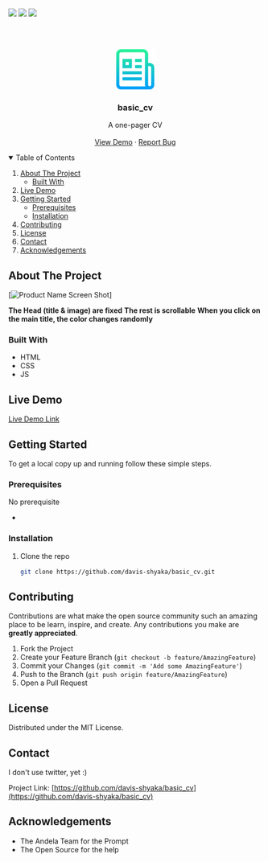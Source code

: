 <br>

![](https://img.shields.io/badge/Maintained-No-red)
![](https://img.shields.io/badge/Pull_Requests-Accepting-green)
![](https://img.shields.io/badge/Contributions-Accepting-cyan)

<br>

<!-- PROJECT LOGO -->

<br />
<p align="center">
  <a href="https://github.com/davis-shyaka/basic_cv">
    <img src="assets/logo.png" alt="Logo" width="80" height="80">
  </a>

  <h3 align="center">basic_cv</h3>

  <p align="center">
    A one-pager CV
    <br />
    <br />
    <a href="">View Demo</a>
    ·
    <a href="https://github.com/davis-shyaka/basic_cv/issues">Report Bug</a>
  </p>
</p>

<!-- TABLE OF CONTENTS -->

<details open="open">
  <summary>Table of Contents</summary>
  <ol>
    <li>
      <a href="#about-the-project">About The Project</a>
      <ul>
        <li><a href="#built-with">Built With</a></li>
      </ul>
    </li>
    <li><a href="#live-demo">Live Demo</a></li>
    <li>
      <a href="#getting-started">Getting Started</a>
      <ul>
        <li><a href="#prerequisites">Prerequisites</a></li>
        <li><a href="#installation">Installation</a></li>
      </ul>
    </li>
    <li><a href="#contributing">Contributing</a></li>
    <li><a href="#license">License</a></li>
    <li><a href="#contact">Contact</a></li>
    <li><a href="#acknowledgements">Acknowledgements</a></li>
  </ol>
</details>

<!-- ABOUT THE PROJECT -->

## About The Project

[![Product Name Screen Shot](preview/preview.png)]

**The Head (title & image) are fixed**
**The rest is scrollable**
**When you click on the main title, the color changes randomly**

### Built With

- []() HTML
- []() CSS
- []() JS

<!-- LIVE DEMO -->

## Live Demo

[Live Demo Link](https://example.com)

<!-- GETTING STARTED -->

## Getting Started

To get a local copy up and running follow these simple steps.

### Prerequisites

No prerequisite

- ```sh

  ```

### Installation

1. Clone the repo
   ```sh
   git clone https://github.com/davis-shyaka/basic_cv.git
   ```

<!-- CONTRIBUTING -->

## Contributing

Contributions are what make the open source community such an amazing place to be learn, inspire, and create. Any contributions you make are **greatly appreciated**.

1. Fork the Project
2. Create your Feature Branch (`git checkout -b feature/AmazingFeature`)
3. Commit your Changes (`git commit -m 'Add some AmazingFeature'`)
4. Push to the Branch (`git push origin feature/AmazingFeature`)
5. Open a Pull Request

<!-- LICENSE -->

## License

Distributed under the MIT License.

<!-- CONTACT -->

## Contact

I don't use twitter, yet :)

Project Link: [https://github.com/davis-shyaka/basic_cv](https://github.com/davis-shyaka/basic_cv)

<!-- ACKNOWLEDGEMENTS -->

## Acknowledgements

- []() The Andela Team for the Prompt
- []() The Open Source for the help
